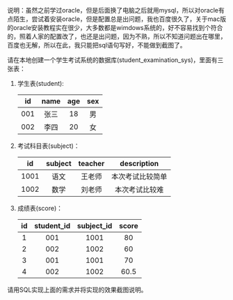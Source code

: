 说明：虽然之前学过oracle，但是后面换了电脑之后就用mysql，所以对oracle有点陌生，尝试着安装oracle，但是配置总是出问题，我也百度很久了，关于mac版的oracle安装教程实在很少，大多数都是wimdows系统的，好不容易找到个符合的，照着人家的配置改了，也还是出问题，因为不熟，所以不知道问题出在哪里，百度也无解，所以在此，我只能把sql语句写好，不能做到截图了。

请在本地创建一个学生考试系统的数据库(student_examination_sys)，里面有三张表：

1. 学生表(student):

   |  id  | name | age  | sex  |
   | :--: | :--: | :--: | :--: |
   | 001  | 张三 |  18  |  男  |
   | 002  | 李四 |  20  |  女  |

2. 考试科目表(subject)：

   |  id  | subject | teacher |   description    |
   | :--: | :-----: | :-----: | :--------------: |
   | 1001 |  语文   | 王老师  | 本次考试比较简单 |
   | 1002 |  数学   | 刘老师  |  本次考试比较难  |

3. 成绩表(score)：

   |  id  | student_id | subject_id | score |
   | :--: | :--------: | :--------: | :---: |
   |  1   |    001     |    1001    |  80   |
   |  2   |    002     |    1002    |  60   |
   |  3   |    001     |    1001    |  70   |
   |  4   |    002     |    1002    | 60.5  |

请用SQL实现上面的需求并将实现的效果截图说明。
